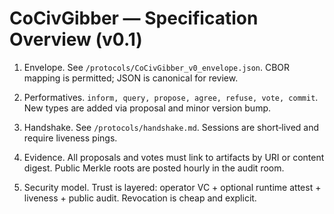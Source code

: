 <!-- status: stub; target: 150+ words -->
# CoCivGibber — Specification Overview (v0.1)

1) Envelope.  See `/protocols/CoCivGibber_v0_envelope.json`.  CBOR mapping is permitted; JSON is canonical for review.

2) Performatives.  `inform, query, propose, agree, refuse, vote, commit`.  New types are added via proposal and minor version bump.

3) Handshake.  See `/protocols/handshake.md`.  Sessions are short‑lived and require liveness pings.

4) Evidence.  All proposals and votes must link to artifacts by URI or content digest.  Public Merkle roots are posted hourly in the audit room.

5) Security model.  Trust is layered: operator VC + optional runtime attest + liveness + public audit.  Revocation is cheap and explicit.

